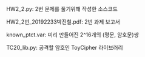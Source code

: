 HW2_2.py: 2번 문제를 풀기위해 작성한 소스코드

HW2_2번_20192233박진철.pdf: 2번 과제 보고서

known_ptct.var: 미리 만들어진 2^16개의 (평문, 암호문)쌍

TC20_lib.py: 공격할 암호인 ToyCipher 라이브러리
